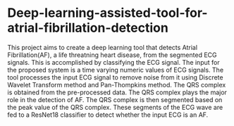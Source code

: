 # Deep-learning-assisted-tool-for-atrial-fibrillation-detection
This project aims to create a deep learning tool that detects Atrial Fibrillation(AF), a life threatning heart disease, from the segmented ECG signals. This is accomplished by classifying the ECG signal. The input for the proposed system is a time varying numeric values of ECG signals. The tool processes the input ECG signal to remove noise from it using Discrete Wavelet Transform method and Pan-Thompkins method. The QRS complex is obtained from the pre-processed data. The QRS complex plays the major role in the detection of AF. The QRS complex is then segmented based on the peak value of the QRS complex. These segments of the ECG wave are fed to a ResNet18 classifier to detect whether the input ECG is an AF.
